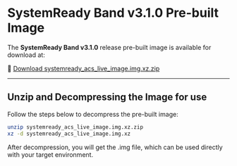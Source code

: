 # SystemReady Band v3.1.0 Pre-built Image

The **SystemReady Band v3.1.0** release pre-built image is available for download at:

🔗 [Download systemready_acs_live_image.img.xz.zip](https://github.com/ARM-software/arm-systemready/releases/download/v25.10_SR_3.1.0/systemready_acs_live_image.img.xz.zip)

---

## Unzip and Decompressing the Image for use

Follow the steps below to decompress the pre-built image:

```bash
unzip systemready_acs_live_image.img.xz.zip
xz -d systemready_acs_live_image.img.xz
```

After decompression, you will get the .img file, which can be used directly with your target environment.

